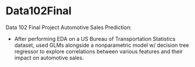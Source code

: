 # Data102Final
Data 102 Final Project
Automotive Sales Prediction: 
- After performing EDA on a US Bureau of Transportation Statistics dataset, used GLMs alongside a nonparametric model w/ decision tree regressor to explore correlations between various features and their impact on automotive sales.
